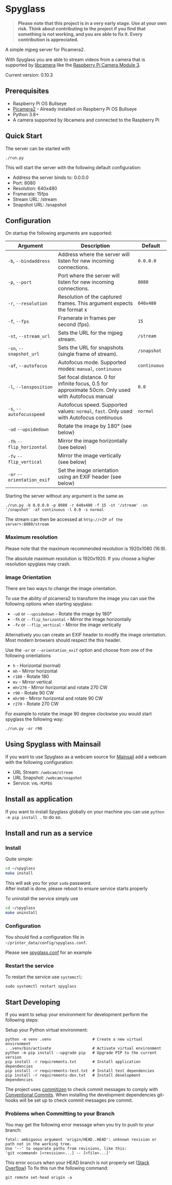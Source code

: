 # Spyglass

> **Please note that this project is in a very early stage. Use at your own risk. Think about contributing to the project
if you find that something is not working, and you are able to fix it. Every contribution is appreciated.**

A simple mjpeg server for Picamera2.

With Spyglass you are able to stream videos from a camera that is supported by [libcamera](http://libcamera.org) like
the [Raspberry Pi Camera Module 3](https://www.raspberrypi.com/products/camera-module-3/).

Current version: 0.10.3

## Prerequisites

-   Raspberry Pi OS Bullseye
-   [Picamera2](https://github.com/raspberrypi/picamera2) - Already installed on Raspberry Pi OS Bullseye
-   Python 3.8+
-   A camera supported by libcamera and connected to the Raspberry Pi

## Quick Start

The server can be started with

```shell
./run.py
```

This will start the server with the following default configuration:

-   Address the server binds to: 0.0.0.0
-   Port: 8080
-   Resolution: 640x480
-   Framerate: 15fps
-   Stream URL: /stream
-   Snapshot URL: /snapshot

## Configuration

On startup the following arguments are supported:

| Argument                   | Description                                                                                         | Default      |
|----------------------------|-----------------------------------------------------------------------------------------------------|--------------|
| `-b`, `--bindaddress`      | Address where the server will listen for new incoming connections.                                  | `0.0.0.0`    |
| `-p`, `--port`             | Port where the server will listen for new incoming connections.                                     | `8080`       |
| `-r`, `--resolution`       | Resolution of the captured frames. This argument expects the format <width>x<height>                | `640x480`    |
| `-f`, `--fps`              | Framerate in frames per second (fps).                                                               | `15`         |
| `-st`, `--stream_url`      | Sets the URL for the mjpeg stream.                                                                  | `/stream`    |
| `-sn`, `--snapshot_url`    | Sets the URL for snapshots (single frame of stream).                                                | `/snapshot`  |
| `-af`, `--autofocus`       | Autofocus mode. Supported modes: `manual`, `continuous`                                             | `continuous` |
| `-l`, `--lensposition`     | Set focal distance. 0 for infinite focus, 0.5 for approximate 50cm. Only used with Autofocus manual | `0.0`        |
| `-s`, `--autofocusspeed`   | Autofocus speed. Supported values: `normal`, `fast`. Only used with Autofocus continuous            | `normal`     |
| `-ud` `--upsidedown`       | Rotate the image by 180° (see below)                                                                |              |
| `-fh` `--flip_horizontal`  | Mirror the image horizontally (see below)                                                           |              |
| `-fv` `--flip_vertical`    | Mirror the image vertically (see below)                                                             |              |
| `-or` `--orientation_exif` | Set the image orientation using an EXIF header (see below)                                          |              |
Starting the server without any argument is the same as

```shell
./run.py -b 0.0.0.0 -p 8080 -r 640x480 -f 15 -st '/stream' -sn '/snapshot' -af continuous -l 0.0 -s normal
```

The stream can then be accessed at `http://<IP of the server>:8080/stream`

### Maximum resolution

Please note that the maximum recommended resolution is 1920x1080 (16:9).

The absolute maximum resolution is 1920x1920. If you choose a higher resolution spyglass may crash.

### Image Orientation

There are two ways to change the image orientation.

To use the ability of picamera2 to transform the image you can use the following options when starting spyglass:
 * `-ud` or `--upsidedown` - Rotate the image by 180°
 * `-fh` or `--flip_horizontal` - Mirror the image horizontally
 * `-fv` or `--flip_vertical` - Mirror the image vertically

Alternatively you can create an EXIF header to modify the image orientation. Most modern browsers should respect the
this header.

Use the `-or` or `--orientation_exif` option and choose from one of the following orientations
 * `h` - Horizontal (normal)
 * `mh` - Mirror horizontal
 * `r180` - Rotate 180
 * `mv` - Mirror vertical
 * `mhr270` - Mirror horizontal and rotate 270 CW
 * `r90` - Rotate 90 CW
 * `mhr90` - Mirror horizontal and rotate 90 CW
 * `r270` - Rotate 270 CW

For example to rotate the image 90 degree clockwise you would start spyglass the following way:
```shell
./run.py -or r90
```

## Using Spyglass with Mainsail

If you want to use Spyglass as a webcam source for [Mainsail]() add a webcam with the following configuration:

-   URL Stream: `/webcam/stream`
-   URL Snapshot: `/webcam/snapshot`
-   Service: `V4L-MJPEG`

## Install as application

If you want to install Spyglass globally on your machine you can use `python -m pip install .` to do so.

## Install and run as a service

### Install

Quite simple:

```bash
cd ~/spyglass
make install
```

This will ask you for your `sudo` password.\
After install is done, please reboot to ensure service starts properly

To uninstall the service simply use

```bash
cd ~/spyglass
make uninstall
```

### Configuration

You should find a configuration file in `~/printer_data/config/spyglass.conf`.

Please see [spyglass.conf](resources/spyglass.conf) for an example

### Restart the service

To restart the service use `systemctl`:

```shell
sudo systemctl restart spyglass
```

## Start Developing

If you want to setup your environment for development perform the following steps:

Setup your Python virtual environment:
```shell
python -m venv .venv                  # Create a new virtual environment
. .venv/bin/activate                  # Activate virtual environment
python -m pip install --upgrade pip   # Upgrade PIP to the current version
pip install -r requirements.txt       # Install application dependencies
pip install -r requirements-test.txt  # Install test dependencies
pip install -r requirements-dev.txt   # Install development dependencies
```

The project uses [commitizen](https://github.com/commitizen-tools/commitizen) to check commit messages to comply with
[Conventional Commits](http://conventionalcommits.org). When installing the development dependencies git-hooks will be
set up to check commit messages pre commit.

### Problems when Committing to your Branch

 You may get the following error message when you try to push to your branch:
 ```
 fatal: ambiguous argument 'origin/HEAD..HEAD': unknown revision or path not in the working tree.
 Use '--' to separate paths from revisions, like this:
 'git <command> [<revision>...] -- [<file>...]'
 ```
 This error occurs when your HEAD branch is not properly set ([Stack Overflow](https://stackoverflow.com/a/8841024))
 To fix this run the following command:
 ```shell
 git remote set-head origin -a
 ```
